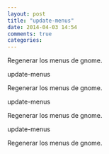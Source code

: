 ```yaml
---
layout: post
title: "update-menus"
date: 2014-04-03 14:54
comments: true
categories: 
---
```

Regenerar los menus de gnome.

update-menus

Regenerar los menus de gnome.

update-menus

Regenerar los menus de gnome.

update-menus

Regenerar los menus de gnome.

